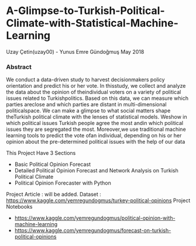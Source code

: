 # A-Glimpse-to-Turkish-Political-Climate-with-Statistical-Machine-Learning

Uzay Çetin(uzay00) - Yunus Emre Gündoğmuş May 2018

### Abstract
We conduct a data-driven study to harvest decisionmakers policy orientation and predict his or her vote. In thisstudy, we collect and analyze the data about the opinion of theindividual voters on a variety of political issues related to Turkishpolitics. Based on this data, we can measure which parties areclose and which parties are distant in multi-dimensional politicalspace. We can make a glimpse to what social matters shape theTurkish political climate with the lenses of statistical models. Weshow in which political issues Turkish people agree the most andin which political issues they are segregated the most. Moreover,we use traditional machine learning tools to predict the vote ofan individual, depending on his or her opinion about the pre-determined political issues with the help of our data

This Project Have 3 Sections
* Basic Political Opinion Forecast
* Detailed Political Opinion Forecast and Network Analysis on Turkish Political Climate
* Political Opinion Forecaster with Python

Project Article : will be added.
Dataset : https://www.kaggle.com/yemregundogmus/turkey-political-opinions
Project Notebooks 
* https://www.kaggle.com/yemregundogmus/political-opinion-with-machine-learning
* https://www.kaggle.com/yemregundogmus/forecast-on-turkish-political-opinions

